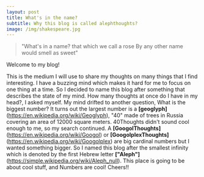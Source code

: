 ```yaml
---
layout: post
title: What's in the name?
subtitle: Why this blog is called alephthoughts?
image: /img/shakespeare.jpg
---
```


>"What's in a name? that which we call a rose
>By any other name would smell as sweet"

Welcome to my blog!

This is the medium I will use to share my thoughts on many things that I find interesting. I have a buzzing mind which makes it hard for me to focus on one thing at a time. So I decided to name this blog after something that describes the state of my mind. How many thoughts at once do I have in my head?, I asked myself. My mind drifted to another question, What is the biggest number?
It turns out the largest number is a **__[geoglyph]__**(https://en.wikipedia.org/wiki/Geoglyph), "40" made of trees in Russia covering an area of 12000 square meters. 40Thoughts didn't sound cool enough to me, so my search continued. A **__[GoogolThoughts]__**(https://en.wikipedia.org/wiki/Googol) or **__[GoogolplexThoughts]__**(https://en.wikipedia.org/wiki/Googolplex) are big cardinal numbers but I wanted something bigger. So I named this blog after the smallest infinity which is denoted by the first Hebrew letter **__["Aleph"]__**(https://simple.wikipedia.org/wiki/Aleph_null). 
This place is going to be about cool stuff, and Numbers are cool! 
Cheers!!
